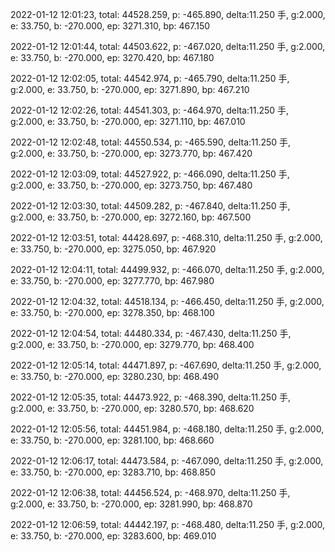 2022-01-12 12:01:23, total: 44528.259, p: -465.890, delta:11.250 手, g:2.000, e: 33.750, b: -270.000, ep: 3271.310, bp: 467.150

2022-01-12 12:01:44, total: 44503.622, p: -467.020, delta:11.250 手, g:2.000, e: 33.750, b: -270.000, ep: 3270.420, bp: 467.180

2022-01-12 12:02:05, total: 44542.974, p: -465.790, delta:11.250 手, g:2.000, e: 33.750, b: -270.000, ep: 3271.890, bp: 467.210

2022-01-12 12:02:26, total: 44541.303, p: -464.970, delta:11.250 手, g:2.000, e: 33.750, b: -270.000, ep: 3271.110, bp: 467.010

2022-01-12 12:02:48, total: 44550.534, p: -465.590, delta:11.250 手, g:2.000, e: 33.750, b: -270.000, ep: 3273.770, bp: 467.420

2022-01-12 12:03:09, total: 44527.922, p: -466.090, delta:11.250 手, g:2.000, e: 33.750, b: -270.000, ep: 3273.750, bp: 467.480

2022-01-12 12:03:30, total: 44509.282, p: -467.840, delta:11.250 手, g:2.000, e: 33.750, b: -270.000, ep: 3272.160, bp: 467.500

2022-01-12 12:03:51, total: 44428.697, p: -468.310, delta:11.250 手, g:2.000, e: 33.750, b: -270.000, ep: 3275.050, bp: 467.920

2022-01-12 12:04:11, total: 44499.932, p: -466.070, delta:11.250 手, g:2.000, e: 33.750, b: -270.000, ep: 3277.770, bp: 467.980

2022-01-12 12:04:32, total: 44518.134, p: -466.450, delta:11.250 手, g:2.000, e: 33.750, b: -270.000, ep: 3278.350, bp: 468.100

2022-01-12 12:04:54, total: 44480.334, p: -467.430, delta:11.250 手, g:2.000, e: 33.750, b: -270.000, ep: 3279.770, bp: 468.400

2022-01-12 12:05:14, total: 44471.897, p: -467.690, delta:11.250 手, g:2.000, e: 33.750, b: -270.000, ep: 3280.230, bp: 468.490

2022-01-12 12:05:35, total: 44473.922, p: -468.390, delta:11.250 手, g:2.000, e: 33.750, b: -270.000, ep: 3280.570, bp: 468.620

2022-01-12 12:05:56, total: 44451.984, p: -468.180, delta:11.250 手, g:2.000, e: 33.750, b: -270.000, ep: 3281.100, bp: 468.660

2022-01-12 12:06:17, total: 44473.584, p: -467.090, delta:11.250 手, g:2.000, e: 33.750, b: -270.000, ep: 3283.710, bp: 468.850

2022-01-12 12:06:38, total: 44456.524, p: -468.970, delta:11.250 手, g:2.000, e: 33.750, b: -270.000, ep: 3281.990, bp: 468.870

2022-01-12 12:06:59, total: 44442.197, p: -468.480, delta:11.250 手, g:2.000, e: 33.750, b: -270.000, ep: 3283.600, bp: 469.010